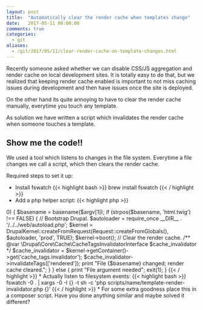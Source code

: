 ```yaml
---
layout: post
title:  "Automatically clear the render cache when templates change"
date:   2017-05-11 00:00:00
comments: true
categories:
  - git
aliases:
  - /git/2017/05/11/clear-render-cache-on-template-changes.html
---
```

Recently someone asked whether we can disable CSS/JS aggregation and render cache on local development sites. It is totally easy to do that, but we realized that keeping render cache enabled is important to not miss caching issues during development and then have issues once the site is deployed.

On the other hand its quite annoying to have to clear the render cache manually, everytime you touch any template.

As solution we have written a script which invalidates the render cache when someone touches a template.

## Show me the code!!

We used a tool which listens to changes in the file system.
Everytime a file changes we call a script, which then clears the render cache.

Required steps to set it up:

* Install fswatch 
{{< highlight bash >}}
  brew install fswatch
{{< / highlight >}}
* Add a php helper script:
{{< highlight php >}}
<?php

/**
 * @file
 * This file invalidates render cache if any html.twig file is touched.
 */

use Drupal\Core\DrupalKernel;
use Symfony\Component\HttpFoundation\Request;

// Safeguard against any access via the webserver.
if (php_sapi_name() !== 'cli') {
  exit(1);
}

if (count($argv) > 0) {
  $basename = basename($argv[1]);
  if (strpos($basename, 'html.twig') !== FALSE) {

    // Bootstrap Drupal.
    $autoloader = require_once __DIR__ . '/../../web/autoload.php';

    $kernel = DrupalKernel::createFromRequest(Request::createFromGlobals(), $autoloader, 'prod', TRUE);
    $kernel->boot();

    // Clear the render cache.
    /** @var \Drupal\Core\Cache\CacheTagsInvalidatorInterface $cache_invalidator */
    $cache_invalidator = $kernel->getContainer()->get('cache_tags.invalidator');
    $cache_invalidator->invalidateTags(['rendered']);

    print "File {$basename} changed; render cache cleared.";
  }
}
else {
  print "File argument needed";
  exit(1);
}

{{< / highlight >}}
* Actually listen to filesystem events:
{{< highlight bash >}}
fswatch -0 . | xargs -0 -I {} -t sh -c 'php scripts/name/template-render-invalidator.php {}'
{{< / highlight >}}
* For some extra goodness place this in a composer script.

Have you done anything similar and maybe solved it different?
